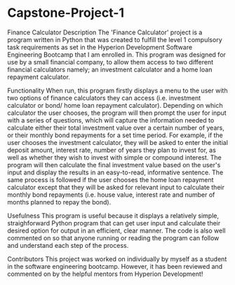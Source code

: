 # Capstone-Project-1
Finance Calculator 
Description
The 'Finance Calculator' project is a program written in Python that was created to fulfill the level 1 compulsory task requirements as set in the Hyperion Development Software Engineering Bootcamp that I am enrolled in. This program was designed for use by a small financial company, to allow them access to two different financial calculators namely; an investment calculator and a home loan repayment calculator.

Functionality
When run, this program firstly displays a menu to the user with two options of finance calculators they can access (i.e. investment calculator or bond/ home loan repayment calculator). Depending on which calculator the user chooses, the program will then prompt the user for input with a series of questions, which will capture the information needed to calculate either their total investment value over a certain number of years, or their monthly bond repayments for a set time period. For example, if the user chooses the investment calculator, they will be asked to enter the initial deposit amount, interest rate, number of years they plan to invest for, as well as whether they wish to invest with simple or compound interest. The program will then calculate the final investment value based on the user's input and display the results in an easy-to-read, informative sentence. The same process is followed if the user chooses the home loan repayment calculator except that they will be asked for relevant input to calculate their monthly bond repayments (i.e. house value, interest rate and number of months planned to repay the bond).

Usefulness
This program is useful because it displays a relatively simple, straighforward Python program that can get user input and calculate their desired option for output in an efficient, clear manner. The code is also well commented on so that anyone running or reading the program can follow and understand each step of the process.

Contributors
This project was worked on individually by myself as a student in the software engineering bootcamp. However, it has been reviewed and commented on by the helpful mentors from Hyperion Development!
